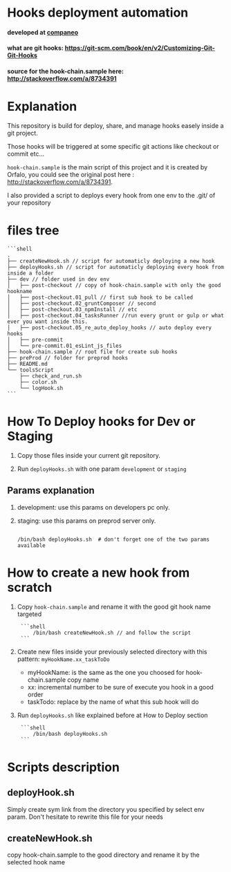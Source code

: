 # Hooks deployment automation
#### developed at [companeo](http://www.companeo.com/)
#### what are git hooks: https://git-scm.com/book/en/v2/Customizing-Git-Git-Hooks
#### source for the hook-chain.sample here: http://stackoverflow.com/a/8734391

# Explanation
This repository is build for deploy, share, and manage hooks easely inside a git project.

Those hooks will be triggered at some specific git actions like checkout or commit etc...

`hook-chain.sample` is the main script of this project and it is created by Orfalo, you could see the original post here : http://stackoverflow.com/a/8734391.

I also provided a script to deploys every hook from one env to the .git/ of your repository

# files tree

    ```shell
    .
    ├── createNewHook.sh // script for automaticly deploying a new hook
    ├── deployHooks.sh // script for automaticly deploying every hook from inside a folder
    ├── dev // folder used in dev env
    │   ├── post-checkout // copy of hook-chain.sample with only the good hookname
    │   ├── post-checkout.01_pull // first sub hook to be called
    │   ├── post-checkout.02_gruntComposer // second
    │   ├── post-checkout.03_npmInstall // etc
    │   ├── post-checkout.04_tasksRunner //run every grunt or gulp or what ever you want inside this.
    │   ├── post-checkout.05_re_auto_deploy_hooks // auto deploy every hooks
    │   ├── pre-commit
    │   └── pre-commit.01_esLint_js_files
    ├── hook-chain.sample // root file for create sub hooks
    ├── preProd // folder for preprod hooks
    ├── README.md
    └── toolsScript
        ├── check_and_run.sh
        ├── color.sh
        └── logHook.sh
    ```
# How To Deploy hooks for Dev or Staging

1. Copy those files inside your current git repository.

2. Run `deployHooks.sh` with one param `development` or `staging`

## Params explanation

1. development: use this params on developers pc only.
2. staging: use this params on preprod server only.


    ```shell

    /bin/bash deployHooks.sh  # don't forget one of the two params available

    ```

# How to create a new hook from scratch

1. Copy `hook-chain.sample` and rename it with the good git hook name targeted

		```shell
			/bin/bash createNewHook.sh // and follow the script
		```
2. Create new files inside your previously selected directory with this pattern: `myHookName.xx_taskToDo`

    - myHookName: 	is the same as the one you choosed for hook-chain.sample copy name
    - xx:  			incremental number to be sure of execute you hook in a good order
    - taskTodo: 		replace by the name of what this sub hook will do

3. Run `deployHooks.sh` like explained before at How to Deploy section

		```shell
			/bin/bash deployHooks.sh
		```


# Scripts description
## deployHook.sh

Simply create sym link from the directory you specified by select env param. Don't hesitate to rewrite this file for your needs

## createNewHook.sh

copy hook-chain.sample to the good directory and rename it by the selected hook name
